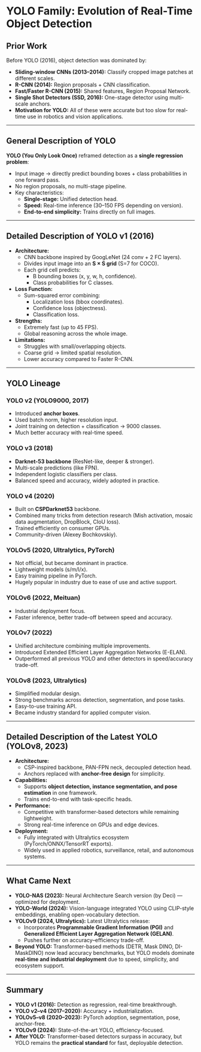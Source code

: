 # YOLO Family: Evolution of Real-Time Object Detection

## Prior Work
Before YOLO (2016), object detection was dominated by:
- **Sliding-window CNNs (2013–2014):** Classify cropped image patches at different scales.
- **R-CNN (2014):** Region proposals + CNN classification.
- **Fast/Faster R-CNN (2015):** Shared features, Region Proposal Network.
- **Single Shot Detectors (SSD, 2016):** One-stage detector using multi-scale anchors.
- **Motivation for YOLO:** All of these were accurate but too slow for real-time use in robotics and vision applications.

---

## General Description of YOLO
**YOLO (You Only Look Once)** reframed detection as a **single regression problem**:
- Input image → directly predict bounding boxes + class probabilities in one forward pass.
- No region proposals, no multi-stage pipeline.
- Key characteristics:
  - **Single-stage:** Unified detection head.
  - **Speed:** Real-time inference (30–150 FPS depending on version).
  - **End-to-end simplicity:** Trains directly on full images.

---

## Detailed Description of YOLO v1 (2016)
- **Architecture:**
  - CNN backbone inspired by GoogLeNet (24 conv + 2 FC layers).
  - Divides input image into an **S × S grid** (S=7 for COCO).
  - Each grid cell predicts:
    - B bounding boxes (x, y, w, h, confidence).
    - Class probabilities for C classes.
- **Loss Function:**
  - Sum-squared error combining:
    - Localization loss (bbox coordinates).
    - Confidence loss (objectness).
    - Classification loss.
- **Strengths:**
  - Extremely fast (up to 45 FPS).
  - Global reasoning across the whole image.
- **Limitations:**
  - Struggles with small/overlapping objects.
  - Coarse grid → limited spatial resolution.
  - Lower accuracy compared to Faster R-CNN.

---

## YOLO Lineage

### YOLO v2 (YOLO9000, 2017)
- Introduced **anchor boxes**.
- Used batch norm, higher resolution input.
- Joint training on detection + classification → 9000 classes.
- Much better accuracy with real-time speed.

### YOLO v3 (2018)
- **Darknet-53 backbone** (ResNet-like, deeper & stronger).
- Multi-scale predictions (like FPN).
- Independent logistic classifiers per class.
- Balanced speed and accuracy, widely adopted in practice.

### YOLO v4 (2020)
- Built on **CSPDarknet53** backbone.
- Combined many tricks from detection research (Mish activation, mosaic data augmentation, DropBlock, CIoU loss).
- Trained efficiently on consumer GPUs.
- Community-driven (Alexey Bochkovskiy).

### YOLOv5 (2020, Ultralytics, PyTorch)
- Not official, but became dominant in practice.
- Lightweight models (s/m/l/x).
- Easy training pipeline in PyTorch.
- Hugely popular in industry due to ease of use and active support.

### YOLOv6 (2022, Meituan)
- Industrial deployment focus.
- Faster inference, better trade-off between speed and accuracy.

### YOLOv7 (2022)
- Unified architecture combining multiple improvements.
- Introduced Extended Efficient Layer Aggregation Networks (E-ELAN).
- Outperformed all previous YOLO and other detectors in speed/accuracy trade-off.

### YOLOv8 (2023, Ultralytics)
- Simplified modular design.
- Strong benchmarks across detection, segmentation, and pose tasks.
- Easy-to-use training API.
- Became industry standard for applied computer vision.

---

## Detailed Description of the Latest YOLO (YOLOv8, 2023)
- **Architecture:**
  - CSP-inspired backbone, PAN-FPN neck, decoupled detection head.
  - Anchors replaced with **anchor-free design** for simplicity.
- **Capabilities:**
  - Supports **object detection, instance segmentation, and pose estimation** in one framework.
  - Trains end-to-end with task-specific heads.
- **Performance:**
  - Competitive with transformer-based detectors while remaining lightweight.
  - Strong real-time inference on GPUs and edge devices.
- **Deployment:**
  - Fully integrated with Ultralytics ecosystem (PyTorch/ONNX/TensorRT exports).
  - Widely used in applied robotics, surveillance, retail, and autonomous systems.

---

## What Came Next
- **YOLO-NAS (2023):** Neural Architecture Search version (by Deci) — optimized for deployment.
- **YOLO-World (2024):** Vision-language integrated YOLO using CLIP-style embeddings, enabling open-vocabulary detection.
- **YOLOv9 (2024, Ultralytics):** Latest Ultralytics release:
  - Incorporates **Programmable Gradient Information (PGI)** and **Generalized Efficient Layer Aggregation Network (GELAN)**.
  - Pushes further on accuracy–efficiency trade-off.
- **Beyond YOLO:** Transformer-based methods (DETR, Mask DINO, DI-MaskDINO) now lead accuracy benchmarks, but YOLO models dominate **real-time and industrial deployment** due to speed, simplicity, and ecosystem support.

---

## Summary
- **YOLO v1 (2016):** Detection as regression, real-time breakthrough.  
- **YOLO v2–v4 (2017–2020):** Accuracy + industrialization.  
- **YOLOv5–v8 (2020–2023):** PyTorch adoption, segmentation, pose, anchor-free.  
- **YOLOv9 (2024):** State-of-the-art YOLO, efficiency-focused.  
- **After YOLO:** Transformer-based detectors surpass in accuracy, but YOLO remains the **practical standard** for fast, deployable detection.
